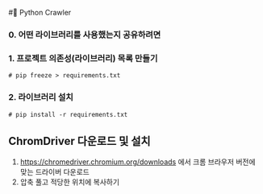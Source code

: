 #📌 Python Crawler
### 0. 어떤 라이브러리를 사용했는지 공유하려면
### 1. 프로젝트 의존성(라이브러리) 목록 만들기
```shell
# pip freeze > requirements.txt
```

### 2. 라이브러리 설치
```shell
# pip install -r requirements.txt
```

## ChromDriver 다운로드 및 설치
1. https://chromedriver.chromium.org/downloads 에서 크롬 브라우저 버전에 맞는 드라이버 다운로드
2. 압축 풀고 적당한 위치에 복사하기